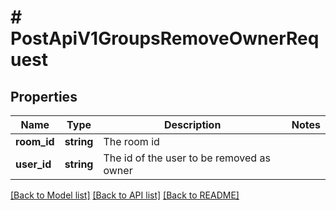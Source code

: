 # # PostApiV1GroupsRemoveOwnerRequest

## Properties

Name | Type | Description | Notes
------------ | ------------- | ------------- | -------------
**room_id** | **string** | The room id |
**user_id** | **string** | The id of the user to be removed as owner |

[[Back to Model list]](../../README.md#models) [[Back to API list]](../../README.md#endpoints) [[Back to README]](../../README.md)
